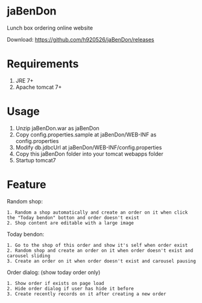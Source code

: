 jaBenDon
========================================

Lunch box ordering online website

Download: https://github.com/h920526/jaBenDon/releases

Requirements
========================================

1. JRE 7+
2. Apache tomcat 7+

Usage
========================================

1. Unzip jaBenDon.war as jaBenDon
2. Copy config.properties.sample at jaBenDon/WEB-INF as config.properties
3. Modify db.jdbcUrl at jaBenDon/WEB-INF/config.properties
4. Copy this jaBenDon folder into your tomcat webapps folder
5. Startup tomcat7

Feature
========================================

Random shop:

    1. Random a shop automatically and create an order on it when click the "Today bendon" botton and order doesn't exist
    2. Shop content are editable with a large image

Today bendon:

    1. Go to the shop of this order and show it's self when order exist
    2. Random shop and create an order on it when order doesn't exist and carousel sliding
    3. Create an order on it when order doesn't exist and carousel pausing

Order dialog: (show today order only)

    1. Show order if exists on page load
    2. Hide order dialog if user has hide it before
    3. Create recently records on it after creating a new order
